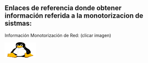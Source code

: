 ## Enlaces de referencia donde obtener información referida a la monotorizacion de sistmas: 

Información Monotorización de Red: (clicar imagen)

[<img src="https://github.com/josemanuellamprea/MONOTORIZACION/blob/main/Img/linux.png?raw=true" width="100" height="50" />](https://aprenderlinux.org/las-10-mejores-herramientas-de-monitoreo-de-red-de-linux/?utm_source)

